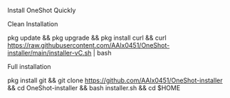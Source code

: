 Install OneShot Quickly

Clean Installation

pkg update && pkg upgrade && pkg install curl && curl https://raw.githubusercontent.com/AAlx0451/OneShot-installer/main/installer-vC.sh | bash

Full installation

pkg install git && git clone https://github.com/AAlx0451/OneShot-installer && cd OneShot-installer && bash installer.sh && cd $HOME
